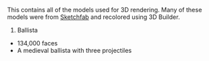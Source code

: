 This contains all of the models used for 3D rendering. Many of these models were from [Sketchfab](https://sketchfab.com/) and recolored using 3D Builder.

1. Ballista
* 134,000 faces
* A medieval ballista with three projectiles
